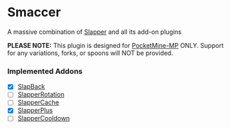 # Smaccer
A massive combination of [Slapper](https://github.com/jojoe77777/Slapper) and all its add-on plugins

**PLEASE NOTE:** This plugin is designed for [PocketMine-MP](https://github.com/pmmp/PocketMine-MP) ONLY. Support for any variations, forks, or spoons will NOT be provided.

### Implemented Addons
- [X] [SlapBack](https://github.com/jojoe77777/SlapBack)
- [ ] [SlapperRotation](https://github.com/jojoe77777/SlapperRotation)
- [ ] [SlapperCache](https://github.com/jojoe77777/SlapperCache)
- [X] [SlapperPlus](https://github.com/jojoe77777/SlapperPlus)
- [ ] [SlapperCooldown](https://github.com/jojoe77777/SlapperCooldown)